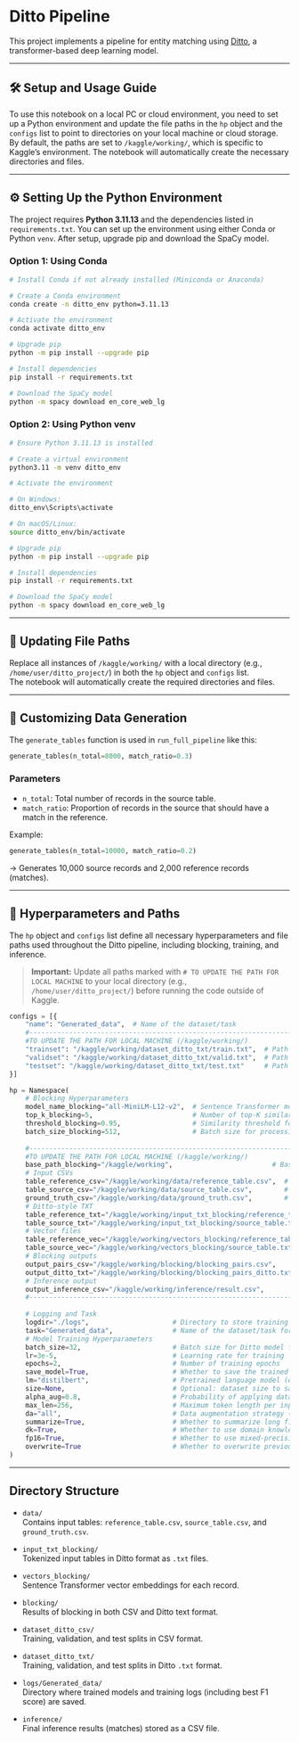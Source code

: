 # Ditto Pipeline

This project implements a pipeline for entity matching using [Ditto](https://github.com/amazon-science/ditto), a transformer-based deep learning model.

---

## 🛠️ Setup and Usage Guide

To use this notebook on a local PC or cloud environment, you need to set up a Python environment and update the file paths in the `hp` object and the `configs` list to point to directories on your local machine or cloud storage.  
By default, the paths are set to `/kaggle/working/`, which is specific to Kaggle’s environment. The notebook will automatically create the necessary directories and files.

---

## ⚙️ Setting Up the Python Environment

The project requires **Python 3.11.13** and the dependencies listed in `requirements.txt`. You can set up the environment using either Conda or Python `venv`. After setup, upgrade pip and download the SpaCy model.

### Option 1: Using Conda

```bash
# Install Conda if not already installed (Miniconda or Anaconda)

# Create a Conda environment
conda create -n ditto_env python=3.11.13

# Activate the environment
conda activate ditto_env

# Upgrade pip
python -m pip install --upgrade pip

# Install dependencies
pip install -r requirements.txt

# Download the SpaCy model
python -m spacy download en_core_web_lg
```

### Option 2: Using Python venv

```bash
# Ensure Python 3.11.13 is installed

# Create a virtual environment
python3.11 -m venv ditto_env

# Activate the environment

# On Windows:
ditto_env\Scripts\activate

# On macOS/Linux:
source ditto_env/bin/activate

# Upgrade pip
python -m pip install --upgrade pip

# Install dependencies
pip install -r requirements.txt

# Download the SpaCy model
python -m spacy download en_core_web_lg
```

---

## 📂 Updating File Paths

Replace all instances of `/kaggle/working/` with a local directory (e.g., `/home/user/ditto_project/`) in both the `hp` object and `configs` list.  
The notebook will automatically create the required directories and files.

---

## 🧪 Customizing Data Generation

The `generate_tables` function is used in `run_full_pipeline` like this:

```python
generate_tables(n_total=8000, match_ratio=0.3)
```

### Parameters

- `n_total`: Total number of records in the source table.
- `match_ratio`: Proportion of records in the source that should have a match in the reference.

Example:

```python
generate_tables(n_total=10000, match_ratio=0.2)
```

→ Generates 10,000 source records and 2,000 reference records (matches).

---

## 🔧 Hyperparameters and Paths

The `hp` object and `configs` list define all necessary hyperparameters and file paths used throughout the Ditto pipeline, including blocking, training, and inference.

> **Important:** Update all paths marked with `# TO UPDATE THE PATH FOR LOCAL MACHINE` to your local directory (e.g., `/home/user/ditto_project/`) before running the code outside of Kaggle.

```python
configs = [{
    "name": "Generated_data",  # Name of the dataset/task
    #---------------------------------------------------------------------------------------------
    #TO UPDATE THE PATH FOR LOCAL MACHINE (/kaggle/working/)
    "trainset": "/kaggle/working/dataset_ditto_txt/train.txt",  # Path to training set in Ditto format
    "validset": "/kaggle/working/dataset_ditto_txt/valid.txt",  # Path to validation set in Ditto format
    "testset": "/kaggle/working/dataset_ditto_txt/test.txt"     # Path to test set in Ditto format
}]
```

```python
hp = Namespace(
    # Blocking Hyperparameters
    model_name_blocking="all-MiniLM-L12-v2",  # Sentence Transformer model used for generating embeddings in blocking
    top_k_blocking=5,                         # Number of top-K similar candidate pairs to keep per record
    threshold_blocking=0.95,                  # Similarity threshold for filtering candidate pairs (0 to 1)
    batch_size_blocking=512,                  # Batch size for processing records during blocking
    
    #---------------------------------------------------------------------------------------------
    #TO UPDATE THE PATH FOR LOCAL MACHINE (/kaggle/working/)
    base_path_blocking="/kaggle/working",                         # Base directory for all working files
    # Input CSVs
    table_reference_csv="/kaggle/working/data/reference_table.csv",  # Path to reference table CSV
    table_source_csv="/kaggle/working/data/source_table.csv",        # Path to source table CSV
    ground_truth_csv="/kaggle/working/data/ground_truth.csv",        # Path to ground truth matches CSV
    # Ditto-style TXT
    table_reference_txt="/kaggle/working/input_txt_blocking/reference_table.txt",  # Path to tokenized reference table
    table_source_txt="/kaggle/working/input_txt_blocking/source_table.txt",        # Path to tokenized source table
    # Vector files
    table_reference_vec="/kaggle/working/vectors_blocking/reference_table.txt.mat",  # Path to embeddings for reference table
    table_source_vec="/kaggle/working/vectors_blocking/source_table.txt.mat",        # Path to embeddings for source table
    # Blocking outputs
    output_pairs_csv="/kaggle/working/blocking/blocking_pairs.csv",            # Path to output filtered candidate pairs
    output_ditto_txt="/kaggle/working/blocking/blocking_pairs_ditto.txt",      # Output: Ditto-compatible training text
    # Inference output
    output_inference_csv="/kaggle/working/inference/result.csv",               # Path to final predictions (matches)
    #---------------------------------------------------------------------------------------------
    
    # Logging and Task
    logdir="./logs",                     # Directory to store training logs and models
    task="Generated_data",               # Name of the dataset/task for logging and model saving
    # Model Training Hyperparameters
    batch_size=32,                       # Batch size for Ditto model fine-tuning
    lr=3e-5,                             # Learning rate for training
    epochs=2,                            # Number of training epochs
    save_model=True,                     # Whether to save the trained model
    lm="distilbert",                     # Pretrained language model (e.g., distilbert, roberta)
    size=None,                           # Optional: dataset size to sample (None for full dataset)
    alpha_aug=0.8,                       # Probability of applying data augmentation
    max_len=256,                         # Maximum token length per input pair
    da="all",                            # Data augmentation strategy ("all", "swap", etc.)
    summarize=True,                      # Whether to summarize long fields during preprocessing
    dk=True,                             # Whether to use domain knowledge in Ditto
    fp16=True,                           # Whether to use mixed-precision training for efficiency
    overwrite=True                       # Whether to overwrite previously saved results
)
```

---

## Directory Structure

- `data/`  
  Contains input tables: `reference_table.csv`, `source_table.csv`, and `ground_truth.csv`.

- `input_txt_blocking/`  
  Tokenized input tables in Ditto format as `.txt` files.

- `vectors_blocking/`  
  Sentence Transformer vector embeddings for each record.

- `blocking/`  
  Results of blocking in both CSV and Ditto text format.

- `dataset_ditto_csv/`  
  Training, validation, and test splits in CSV format.

- `dataset_ditto_txt/`  
  Training, validation, and test splits in Ditto `.txt` format.

- `logs/Generated_data/`  
  Directory where trained models and training logs (including best F1 score) are saved.

- `inference/`  
  Final inference results (matches) stored as a CSV file.
